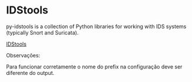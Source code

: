 # IDStools #

py-idstools is a collection of Python libraries for working with IDS systems (typically Snort and Suricata).

[IDStools](https://github.com/jasonish/py-idstools)

Observações:

Para funcionar corretamente o nome do prefix na configuração deve ser diferente do output. 
